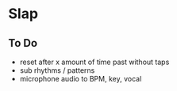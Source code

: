 # Slap

## To Do

- reset after x amount of time past without taps
- sub rhythms / patterns
- microphone audio to BPM, key, vocal


